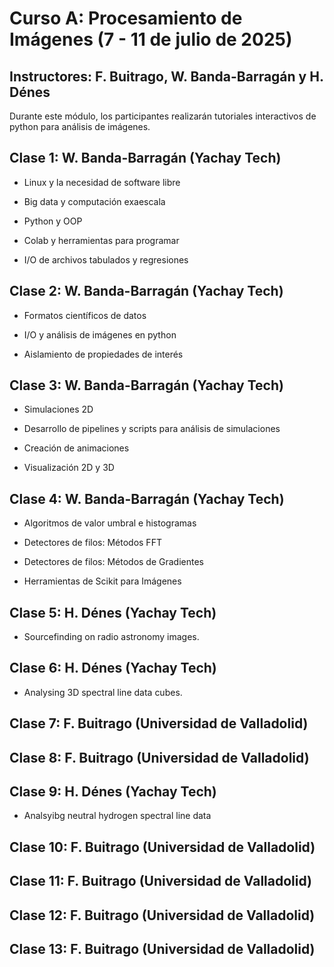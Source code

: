 # Curso A: Procesamiento de Imágenes (7 - 11 de julio de 2025)

## Instructores: F. Buitrago, W. Banda-Barragán y H. Dénes

Durante este módulo, los participantes realizarán tutoriales interactivos de python para análisis de imágenes.

## Clase 1: W. Banda-Barragán (Yachay Tech)

- Linux y la necesidad de software libre
  
- Big data y computación exaescala
  
- Python y OOP
  
- Colab y herramientas para programar
  
- I/O de archivos tabulados y regresiones

## Clase 2: W. Banda-Barragán (Yachay Tech)

- Formatos científicos de datos
  
- I/O y análisis de imágenes en python
  
- Aislamiento de propiedades de interés

## Clase 3: W. Banda-Barragán (Yachay Tech)

- Simulaciones 2D

- Desarrollo de pipelines y scripts para análisis de simulaciones

- Creación de animaciones
  
- Visualización 2D y 3D

## Clase 4: W. Banda-Barragán (Yachay Tech)

- Algoritmos de valor umbral e histogramas
  
- Detectores de filos: Métodos FFT

- Detectores de filos: Métodos de Gradientes
  
- Herramientas de Scikit para Imágenes

## Clase 5: H. Dénes (Yachay Tech)

- Sourcefinding on radio astronomy images.
  
## Clase 6: H. Dénes (Yachay Tech)

- Analysing 3D spectral line data cubes.

## Clase 7: F. Buitrago (Universidad de Valladolid)

## Clase 8: F. Buitrago (Universidad de Valladolid)

## Clase 9: H. Dénes (Yachay Tech)

- Analsyibg neutral hydrogen spectral line data
  
## Clase 10: F. Buitrago (Universidad de Valladolid)

## Clase 11: F. Buitrago (Universidad de Valladolid)

## Clase 12: F. Buitrago (Universidad de Valladolid)

## Clase 13: F. Buitrago (Universidad de Valladolid)


